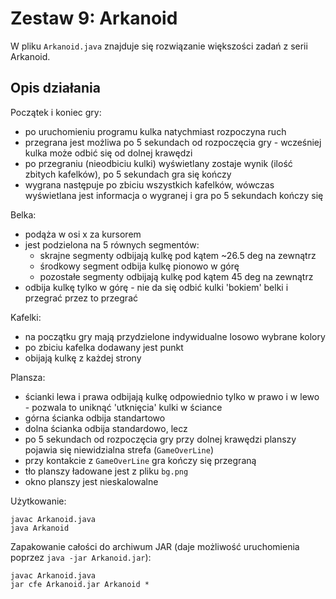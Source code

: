 # Zestaw 9: Arkanoid

W pliku `Arkanoid.java` znajduje się rozwiązanie większości zadań z serii Arkanoid.

## Opis działania

Początek i koniec gry:

- po uruchomieniu programu kulka natychmiast rozpoczyna ruch
- przegrana jest możliwa po 5 sekundach od rozpoczęcia gry - wcześniej kulka może odbić się od dolnej krawędzi
- po przegraniu (nieodbiciu kulki) wyświetlany zostaje wynik (ilość zbitych kafelków), po 5 sekundach gra się kończy
- wygrana następuje po zbiciu wszystkich kafelków, wówczas wyświetlana jest informacja o wygranej i gra po 5 sekundach kończy się

Belka:

- podąża w osi x za kursorem
- jest podzielona na 5 równych segmentów:
  - skrajne segmenty odbijają kulkę pod kątem ~26.5 deg na zewnątrz
  - środkowy segment odbija kulkę pionowo w górę
  - pozostałe segmenty odbijają kulkę pod kątem 45 deg na zewnątrz
- odbija kulkę tylko w górę - nie da się odbić kulki 'bokiem' belki i przegrać przez to przegrać

Kafelki:

- na początku gry mają przydzielone indywidualne losowo wybrane kolory
- po zbiciu kafelka dodawany jest punkt
- obijają kulkę z każdej strony

Plansza:

- ścianki lewa i prawa odbijają kulkę odpowiednio tylko w prawo i w lewo - pozwala to uniknąć 'utknięcia' kulki w ściance
- górna ścianka odbija standartowo
- dolna ścianka odbija standardowo, lecz
- po 5 sekundach od rozpoczęcia gry przy dolnej krawędzi planszy pojawia się niewidzialna strefa (`GameOverLine`)
- przy kontakcie z `GameOverLine` gra kończy się przegraną
- tło planszy ładowane jest z pliku `bg.png`
- okno planszy jest nieskalowalne

Użytkowanie:

```
javac Arkanoid.java
java Arkanoid
```

Zapakowanie całości do archiwum JAR (daje możliwość uruchomienia poprzez `java -jar Arkanoid.jar`):

```
javac Arkanoid.java
jar cfe Arkanoid.jar Arkanoid *
```
